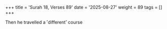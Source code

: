 +++
title = 'Surah 18, Verses 89'
date = '2025-08-27'
weight = 89
tags = []
+++

Then he travelled a ˹different˺ course